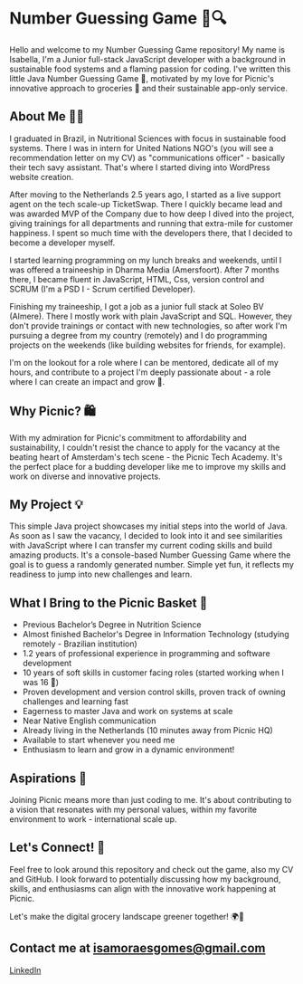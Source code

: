 # Number Guessing Game 🎲🔍

Hello and welcome to my Number Guessing Game repository! My name is Isabella, I'm a Junior full-stack JavaScript developer with a background in sustainable food systems and a flaming passion for coding.
I've written this little Java Number Guessing Game 🚀, motivated by my love for Picnic's innovative approach to groceries 🛒 and their sustainable app-only service.

## About Me 🙋‍♂️
I graduated in Brazil, in Nutritional Sciences with focus in sustainable food systems. There I was in intern for United Nations NGO's (you will see a recommendation letter on my CV) as "communications officer" - basically their tech savy assistant. That's where I started diving into WordPress website creation.

After moving to the Netherlands 2.5 years ago, I started as a live support agent on the tech scale-up TicketSwap. There I quickly became lead and was awarded MVP of the Company due to how deep I dived into the project, 
giving trainings for all departments and running that extra-mile for customer happiness. I spent so much time with the developers there, that I decided to become a developer myself.

I started learning programming on my lunch breaks and weekends, until I was offered a traineeship in Dharma Media (Amersfoort).
After 7 months there, I became fluent in JavaScript, HTML, Css, version control and SCRUM (I'm a PSD I - Scrum certified Developer).

Finishing my traineeship, I got a job as a junior full stack at Soleo BV (Almere). There I mostly work with plain JavaScript and SQL.
However, they don't provide trainings or contact with new technologies, so after work I'm pursuing a degree from my country (remotely) and I do programming projects on the weekends (like building websites for friends, for example).

I'm on the lookout for a role where I can be mentored, dedicate all of my hours, and contribute to a project I'm deeply passionate about - a role where I can create an impact and grow 🌟.

## Why Picnic? 🛍️

With my admiration for Picnic's commitment to affordability and sustainability, I couldn't resist the chance to apply for the vacancy at the beating heart of Amsterdam's tech scene - the Picnic Tech Academy.
It's the perfect place for a budding developer like me to improve my skills and work on diverse and innovative projects. 

## My Project 💡

This simple Java project showcases my initial steps into the world of Java.
As soon as I saw the vacancy, I decided to look into it and see similarities with JavaScript where I can transfer my current coding skills and build amazing products.
It's a console-based Number Guessing Game where the goal is to guess a randomly generated number. Simple yet fun, it reflects my readiness to jump into new challenges and learn.

## What I Bring to the Picnic Basket 🧺

- Previous Bachelor’s Degree in Nutrition Science
- Almost finished Bachelor's Degree in Information Technology (studying remotely - Brazilian institution)
- 1.2 years of professional experience in programming and software development
- 10 years of soft skills in customer facing roles (started working when I was 16 💪)
- Proven development and version control skills, proven track of owning challenges and learning fast
- Eagerness to master Java and work on systems at scale
- Near Native English communication
- Already living in the Netherlands (10 minutes away from Picnic HQ)
- Available to start whenever you need me
- Enthusiasm to learn and grow in a dynamic environment!

## Aspirations 🌈

Joining Picnic means more than just coding to me. It's about contributing to a vision that resonates with my personal values, within my favorite environment to work - international scale up.

## Let's Connect! 🤝

Feel free to look around this repository and check out the game, also my CV and GitHub.
I look forward to potentially discussing how my background, skills, and enthusiasms can align with the innovative work happening at Picnic.

Let's make the digital grocery landscape greener together! 🌍💚

Contact me at isamoraesgomes@gmail.com
---

[LinkedIn](https://www.linkedin.com/in/isabellamoraes/)
